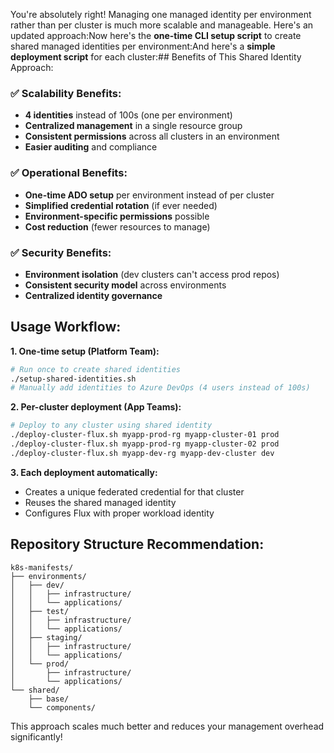 You're absolutely right! Managing one managed identity per environment rather than per cluster is much more scalable and manageable. Here's an updated approach:Now here's the **one-time CLI setup script** to create shared managed identities per environment:And here's a **simple deployment script** for each cluster:## Benefits of This Shared Identity Approach:

### ✅ **Scalability Benefits:**
- **4 identities** instead of 100s (one per environment)
- **Centralized management** in a single resource group
- **Consistent permissions** across all clusters in an environment
- **Easier auditing** and compliance

### ✅ **Operational Benefits:**
- **One-time ADO setup** per environment instead of per cluster
- **Simplified credential rotation** (if ever needed)
- **Environment-specific permissions** possible
- **Cost reduction** (fewer resources to manage)

### ✅ **Security Benefits:**
- **Environment isolation** (dev clusters can't access prod repos)
- **Consistent security model** across environments
- **Centralized identity governance**

## Usage Workflow:

**1. One-time setup (Platform Team):**
```bash
# Run once to create shared identities
./setup-shared-identities.sh
# Manually add identities to Azure DevOps (4 users instead of 100s)
```

**2. Per-cluster deployment (App Teams):**
```bash
# Deploy to any cluster using shared identity
./deploy-cluster-flux.sh myapp-prod-rg myapp-cluster-01 prod
./deploy-cluster-flux.sh myapp-prod-rg myapp-cluster-02 prod
./deploy-cluster-flux.sh myapp-dev-rg myapp-dev-cluster dev
```

**3. Each deployment automatically:**
- Creates a unique federated credential for that cluster
- Reuses the shared managed identity
- Configures Flux with proper workload identity

## Repository Structure Recommendation:

```
k8s-manifests/
├── environments/
│   ├── dev/
│   │   ├── infrastructure/
│   │   └── applications/
│   ├── test/
│   │   ├── infrastructure/
│   │   └── applications/
│   ├── staging/
│   │   ├── infrastructure/
│   │   └── applications/
│   └── prod/
│       ├── infrastructure/
│       └── applications/
└── shared/
    ├── base/
    └── components/
```

This approach scales much better and reduces your management overhead significantly!